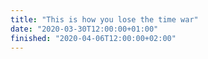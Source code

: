 ```yaml
---
title: "This is how you lose the time war"
date: "2020-03-30T12:00:00+01:00"
finished: "2020-04-06T12:00:00+02:00"
---
```

